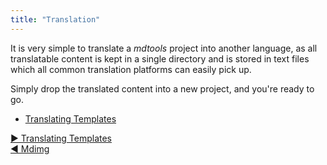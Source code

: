 ```yaml
---
title: "Translation"
---
```



It is very simple to translate a _mdtools_ project into another language, as all translatable content is kept in a single directory and is stored in text files which all common translation platforms can easily pick up. 

Simply drop the translated content into a new project, and you're ready to go.
- [Translating Templates](translating-templates.html)


[&#9654; Translating Templates](translating-templates.html)<br/>[&#9664; Mdimg](mdimg.html)

